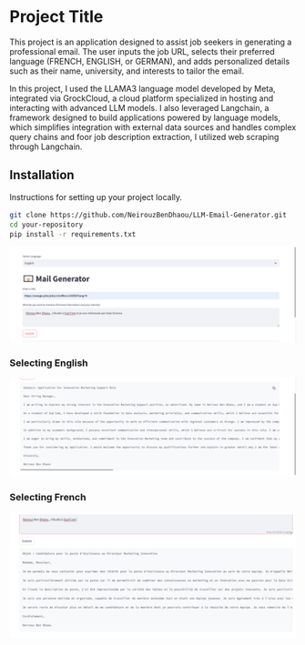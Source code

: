 # Project Title

This project is an application designed to assist job seekers in generating a professional email. The user inputs the job URL, selects their preferred language (FRENCH, ENGLISH, or GERMAN), and adds personalized details such as their name, university, and interests to tailor the email.

In this project, I used the LLAMA3 language model developed by Meta, integrated via GrockCloud, a cloud platform specialized in hosting and interacting with advanced LLM models. I also leveraged Langchain, a framework designed to build applications powered by language models, which simplifies integration with external data sources and handles complex query chains and foor job description extraction, I utilized web scraping through Langchain.
## Installation

Instructions for setting up your project locally.

```bash
git clone https://github.com/NeirouzBenDhaou/LLM-Email-Generator.git
cd your-repository
pip install -r requirements.txt
```


![Image 1 ](.\images\1.png)
### Selecting English
![2.png](.\images\2.png)

### Selecting French
![3.png ](.\images\3.png)

